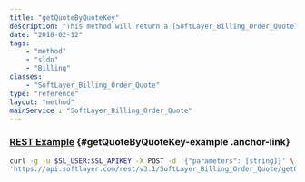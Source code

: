 ```yaml
---
title: "getQuoteByQuoteKey"
description: "This method will return a [SoftLayer_Billing_Order_Quote](/reference/datatypes/SoftLayer_Billing_Order_Quote) that is identified by the quote key specified. If you do not have access to the quote or it does not exist, an exception will be thrown indicating so. "
date: "2018-02-12"
tags:
    - "method"
    - "sldn"
    - "Billing"
classes:
    - "SoftLayer_Billing_Order_Quote"
type: "reference"
layout: "method"
mainService : "SoftLayer_Billing_Order_Quote"
---
```


### [REST Example](#getQuoteByQuoteKey-example) <a href="/article/rest/"><i class="fas fa-question"></i></a> {#getQuoteByQuoteKey-example .anchor-link} 
```bash
curl -g -u $SL_USER:$SL_APIKEY -X POST -d '{"parameters": [string]}' \
'https://api.softlayer.com/rest/v3.1/SoftLayer_Billing_Order_Quote/getQuoteByQuoteKey'
```
